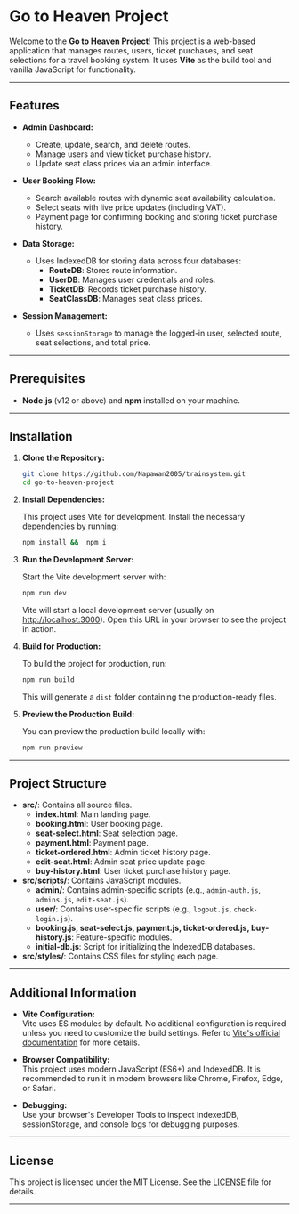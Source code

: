 # Go to Heaven Project

Welcome to the **Go to Heaven Project**! This project is a web-based application that manages routes, users, ticket purchases, and seat selections for a travel booking system. It uses **Vite** as the build tool and vanilla JavaScript for functionality.

---

## Features

- **Admin Dashboard:**  
  - Create, update, search, and delete routes.  
  - Manage users and view ticket purchase history.  
  - Update seat class prices via an admin interface.
  
- **User Booking Flow:**  
  - Search available routes with dynamic seat availability calculation.  
  - Select seats with live price updates (including VAT).  
  - Payment page for confirming booking and storing ticket purchase history.
  
- **Data Storage:**  
  - Uses IndexedDB for storing data across four databases:  
    - **RouteDB**: Stores route information.  
    - **UserDB**: Manages user credentials and roles.  
    - **TicketDB**: Records ticket purchase history.  
    - **SeatClassDB**: Manages seat class prices.
    
- **Session Management:**  
  - Uses `sessionStorage` to manage the logged-in user, selected route, seat selections, and total price.

---

## Prerequisites

- **Node.js** (v12 or above) and **npm** installed on your machine.

---

## Installation

1. **Clone the Repository:**

   ```bash
   git clone https://github.com/Napawan2005/trainsystem.git
   cd go-to-heaven-project
   ```

2. **Install Dependencies:**

   This project uses Vite for development. Install the necessary dependencies by running:

   ```bash
   npm install &&  npm i
   ```

3. **Run the Development Server:**

   Start the Vite development server with:

   ```bash
   npm run dev
   ```

   Vite will start a local development server (usually on [http://localhost:3000](http://localhost:3000)). Open this URL in your browser to see the project in action.

4. **Build for Production:**

   To build the project for production, run:

   ```bash
   npm run build
   ```

   This will generate a `dist` folder containing the production-ready files.

5. **Preview the Production Build:**

   You can preview the production build locally with:

   ```bash
   npm run preview
   ```

---

## Project Structure

- **src/**: Contains all source files.
  - **index.html**: Main landing page.
  - **booking.html**: User booking page.
  - **seat-select.html**: Seat selection page.
  - **payment.html**: Payment page.
  - **ticket-ordered.html**: Admin ticket history page.
  - **edit-seat.html**: Admin seat price update page.
  - **buy-history.html**: User ticket purchase history page.
- **src/scripts/**: Contains JavaScript modules.
  - **admin/**: Contains admin-specific scripts (e.g., `admin-auth.js`, `admins.js`, `edit-seat.js`).
  - **user/**: Contains user-specific scripts (e.g., `logout.js`, `check-login.js`).
  - **booking.js, seat-select.js, payment.js, ticket-ordered.js, buy-history.js**: Feature-specific modules.
  - **initial-db.js**: Script for initializing the IndexedDB databases.
- **src/styles/**: Contains CSS files for styling each page.

---

## Additional Information

- **Vite Configuration:**  
  Vite uses ES modules by default. No additional configuration is required unless you need to customize the build settings. Refer to [Vite's official documentation](https://vitejs.dev/config/) for more details.

- **Browser Compatibility:**  
  This project uses modern JavaScript (ES6+) and IndexedDB. It is recommended to run it in modern browsers like Chrome, Firefox, Edge, or Safari.

- **Debugging:**  
  Use your browser's Developer Tools to inspect IndexedDB, sessionStorage, and console logs for debugging purposes.

---

## License

This project is licensed under the MIT License. See the [LICENSE](LICENSE) file for details.

---
